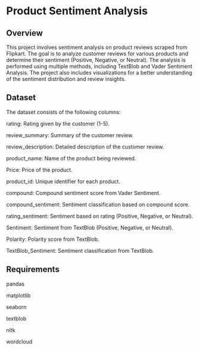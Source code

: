 # Product Sentiment Analysis

## Overview

This project involves sentiment analysis on product reviews scraped from Flipkart. The goal is to analyze customer reviews for various products and determine their sentiment (Positive, Negative, or Neutral). The analysis is performed using multiple methods, including TextBlob and Vader Sentiment Analysis. The project also includes visualizations for a better understanding of the sentiment distribution and review insights.


## Dataset

The dataset consists of the following columns:

rating: Rating given by the customer (1-5).

review_summary: Summary of the customer review.

review_description: Detailed description of the customer review.

product_name: Name of the product being reviewed.

Price: Price of the product.

product_id: Unique identifier for each product.

compound: Compound sentiment score from Vader Sentiment.

compound_sentiment: Sentiment classification based on compound score.

rating_sentiment: Sentiment based on rating (Positive, Negative, or Neutral).

Sentiment: Sentiment from TextBlob (Positive, Negative, or Neutral).

Polarity: Polarity score from TextBlob.

TextBlob_Sentiment: Sentiment classification from TextBlob.


## Requirements

pandas

matplotlib

seaborn

textblob

nltk

wordcloud
